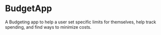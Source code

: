 # BudgetApp
A Budgeting app to help a user set specific limits for themselves, help track spending, and find ways to minimize costs.
